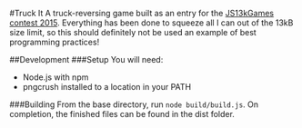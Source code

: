 #Truck It
A truck-reversing game built as an entry for the [JS13kGames contest 2015](http://2015.js13kgames.com/). Everything has been done to squeeze all I can out of the 13kB size limit, so this should definitely not be used an example of best programming practices!

##Development
###Setup
You will need:
- Node.js with npm
- pngcrush installed to a location in your PATH

###Building
From the base directory, run `node build/build.js`. On completion, the finished files can be found in the dist folder.